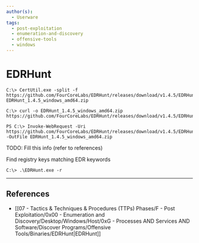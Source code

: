 ```yaml
---
author(s):
  - Userware
tags:
  - post-exploitation
  - enumeration-and-discovery
  - offensive-tools
  - windows
---
```

# EDRHunt

```
C:\> CertUtil.exe -split -f https://github.com/FourCoreLabs/EDRHunt/releases/download/v1.4.5/EDRHunt_1.4.5_windows_amd64.zip EDRHunt_1.4.5_windows_amd64.zip

C:\> curl -o EDRHunt_1.4.5_windows_amd64.zip https://github.com/FourCoreLabs/EDRHunt/releases/download/v1.4.5/EDRHunt_1.4.5_windows_amd64.zip
```

```
PS C:\> Invoke-WebRequest -Uri https://github.com/FourCoreLabs/EDRHunt/releases/download/v1.4.5/EDRHunt_1.4.5_windows_amd64.zip -OutFile EDRHunt_1.4.5_windows_amd64.zip
```

TODO: Fill this info (refer to references)

Find registry keys matching EDR keywords

```
C:\> .\EDRHunt.exe -r
```

---
## References

- [[07 - Tactics & Techniques & Procedures (TTPs) Phases/F - Post Exploitation/0x00 - Enumeration and Discovery/Desktop/Windows/Host/0xG - Processes AND Services AND Software/Discover Programs/Offensive Tools/Binaries/EDRHunt|EDRHunt]]